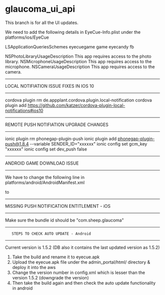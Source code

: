 # glaucoma_ui_api
This branch is for all the UI updates.

We need to add the following details in EyeCue-Info.plist under the platforms/ios/EyeCue

<key>LSApplicationQueriesSchemes</key>
<array>
    <string>eyecuegame</string>
    <string>game</string>
    <string>eyecandy</string>
    <string>fb</string>
</array>

<key>NSPhotoLibraryUsageDescription</key>
<string>This app requires access to the photo library.</string>
<key>NSMicrophoneUsageDescription</key>
<string>This app requires access to the microphone.</string>
<key>NSCameraUsageDescription</key>
<string>This app requires access to the camera.</string>

**************************************************
LOCAL NOTIFIATION ISSUE FIXES IN IOS 10
**************************************************

cordova plugin rm de.appplant.cordova.plugin.local-notification
cordova plugin add https://github.com/katzer/cordova-plugin-local-notifications#ios10

**************************************************
REMOTE PUSH NOTIFIATION UPGRADE CHANGES
**************************************************

ionic plugin rm phonegap-plugin-push
ionic plugin add phonegap-plugin-push@1.8.4 --variable SENDER_ID="xxxxxx"
ionic config set gcm_key "xxxxxx"
ionic config set dev_push false

**************************************************
ANDROID GAME DOWNLOAD ISSUE
**************************************************
We have to change the following line in platforms/android/AndroidManifest.xml

<uses-sdk android:minSdkVersion="16" android:targetSdkVersion="23" /> to 

<uses-sdk android:minSdkVersion="16" android:targetSdkVersion="21" />

**************************************************
MISSING PUSH NOTIFICATION ENTITLEMENT - iOS 
**************************************************
Make sure the bundle id should be "com.sheep.glaucoma" 

**************************************************
       STEPS TO CHECK AUTO UPDATE - Android
**************************************************
Current version is 1.5.2 (DB also it contains the last updated version as 1.5.2)
1. Take the build and rename it to eyecue.apk 
2. Upload the eyecue.apk file under the admin_portal/html/ directory & deploy it into the aws
3. Change the version number in config.xml which is lesser than the version 1.5.2 (downgrade the version)
4. Then take the build again and then check the auto update functionality in android